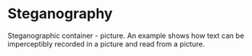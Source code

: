 # Steganography
Steganographic container - picture. An example shows how text can be imperceptibly recorded in a picture and read from a picture.
